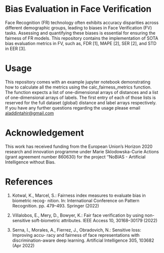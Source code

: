 # Bias Evaluation in Face Verification
Face Recognition (FR) technology often exhibits accuracy disparities across different demographic groups, leading to biases in Face Verification (FV) tasks. Assessing and quantifying these biases is essential for ensuring the fairness of FR models. This repository contains the implementation of SOTA bias evaluation metrics in FV, such as, FDR [1], MAPE [2], SER [2], and STD in EER [3].
# Usage
This repository comes with an example jupyter notebook demonstrating how to calculate all the metrics using the calc_fairness_metrics function. The function expects a list of one-dimensional arrays of distances and a list of one-dimensional arrays of labels. The first entry of each of those lists is reserved for the full dataset (global) distance and label arrays respectively.
If you have any further questions regarding the usage please email aladdintahir@gmail.com
# Acknowledgement
This work has received funding from the European Union’s Horizon 2020 research and innovation programme under Marie Sklodowska-Curie Actions (grant agreement number 860630) for the project ‘’NoBIAS - Artificial Intelligence without Bias.
# References
1. Kotwal, K., Marcel, S.: Fairness index measures to evaluate bias in biometric recog-
nition. In: International Conference on Pattern Recognition. pp. 479–493. Springer
(2022)

2. Villalobos, E., Mery, D., Bowyer, K.: Fair face verification by using non-sensitive
soft-biometric attributes. IEEE Access 10, 30168–30179 (2022)

3. Serna, I., Morales, A., Fierrez, J., Obradovich, N.: Sensitive loss: Improving accu-
racy and fairness of face representations with discrimination-aware deep learning.
Artificial Intelligence 305, 103682 (Apr 2022)
